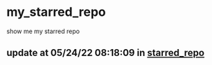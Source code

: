 # my_starred_repo
show me my starred repo

update at 05/24/22 08:18:09 in [starred_repo](./index.html)
---

